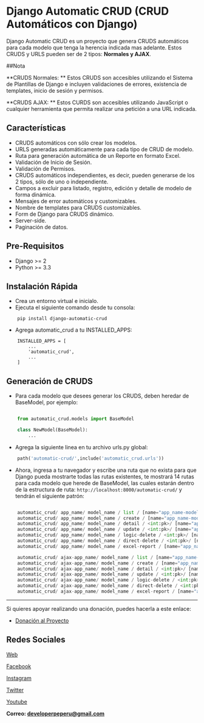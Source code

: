 # Django Automatic CRUD (CRUD Automáticos con Django)

Django Automatic CRUD es un proyecto que genera CRUDS automáticos para cada modelo que tenga la herencia indicada mas adelante. Estos CRUDS y URLS pueden ser de 2 tipos: **Normales y AJAX**.

##Nota

**CRUDS Normales: ** Estos CRUDS son accesibles utilizando el Sistema de Plantillas de Django e incluyen validaciones de errores, existencia de templates, inicio de sesión y permisos.

**CRUDS AJAX: ** Estos CURDS son accesibles utilizando JavaScript o cualquier herramienta que permita realizar una petición a una URL indicada.

## Características

* CRUDS automáticos con sólo crear los modelos.
* URLS generadas automáticamente para cada tipo de CRUD de modelo.
* Ruta para generación automática de un Reporte en formato Excel.
* Validación de Inicio de Sesión.
* Validación de Permisos.
* CRUDS automáticos independientes, es decir, pueden generarse de los 2 tipos, sólo de uno o independiente.
* Campos a excluir para listado, registro, edición y detalle de modelo de forma dinámica.
* Mensajes de error automáticos y customizables.
* Nombre de templates para CRUDS customizables.
* Form de Django para CRUDS dinámico.
* Server-side.
* Paginación de datos.

## Pre-Requisitos

- Django >= 2
- Python >= 3.3

## Instalación Rápida

- Crea un entorno virtual e inicialo.
- Ejecuta el siguiente comando desde tu consola:

```
    pip install django-automatic-crud
```

- Agrega automatic_crud a tu INSTALLED_APPS:
```
    INSTALLED_APPS = [
        ...
        'automatic_crud',
        ...
    ]
```

## Generación de CRUDS

- Para cada modelo que desees generar los CRUDS, deben heredar de BaseModel, por ejemplo:

```python

    from automatic_crud.models import BaseModel

    class NewModel(BaseModel):
        ...

```

- Agrega la siguiente linea en tu archivo urls.py global:

```python
    path('automatic-crud/',include('automatic_crud.urls'))
```

- Ahora, ingresa a tu navegador y escribe una ruta que no exista para que Django pueda mostrarte todas las rutas existentes, te mostrará 14 rutas para cada modelo que herede de BaseModel, las cuales estarán dentro de la estructura de ruta: `http://localhost:8000/automatic-crud/` y tendrán el siguiente patrón:

```python

    automatic_crud/ app_name/ model_name / list / [name="app_name-model_name-list"]
    automatic_crud/ app_name/ model_name / create / [name="app_name-model_name-create"]
    automatic_crud/ app_name/ model_name / detail / <int:pk>/ [name="app_name-model_name-detail"]
    automatic_crud/ app_name/ model_name / update / <int:pk>/ [name="app_name-model_name-update"]
    automatic_crud/ app_name/ model_name / logic-delete / <int:pk>/ [name="app_name-model_name-logic-delete"]
    automatic_crud/ app_name/ model_name / direct-delete / <int:pk>/ [name="app_name-model_name-direct-delete"]
    automatic_crud/ app_name/ model_name / excel-report / [name="app_name-model_name-excel-report"]

    automatic_crud/ ajax-app_name/ model_name / list / [name="app_name-model_name-list-ajax"]
    automatic_crud/ ajax-app_name/ model_name / create / [name="app_name-model_name-create-ajax"]
    automatic_crud/ ajax-app_name/ model_name / detail / <int:pk>/ [name="app_name-model_name-detail-ajax"]
    automatic_crud/ ajax-app_name/ model_name / update / <int:pk>/ [name="app_name-model_name-update-ajax"]
    automatic_crud/ ajax-app_name/ model_name / logic-delete / <int:pk>/ [name="app_name-model_name-logic-delete-ajax"]
    automatic_crud/ ajax-app_name/ model_name / direct-delete / <int:pk>/ [name="app_name-model_name-direct-delete-ajax"]
    automatic_crud/ ajax-app_name/ model_name / excel-report / [name="app_name-model_name-excel-report-ajax"]

```

---

Si quieres apoyar realizando una donación, puedes hacerla a este enlace:

- [Donación al Proyecto](https://www.paypal.com/paypalme/oliversando)

## Redes Sociales

[Web](http://www.developerpe.com)

[Facebook](https://www.facebook.com/developerper​)

[Instagram](https://www.instagram.com/developer.pe/​)

[Twitter](https://twitter.com/Developerpepiur​)

[Youtube](Developer.pe)

**Correo: developerpeperu@gmail.com**
